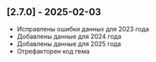 ## [2.7.0] - 2025-02-03

- Исправлены ошибки данных для 2023 года
- Добавлены данные для 2024 года
- Добавлены данные для 2025 года
- Отрефакторен код гема
